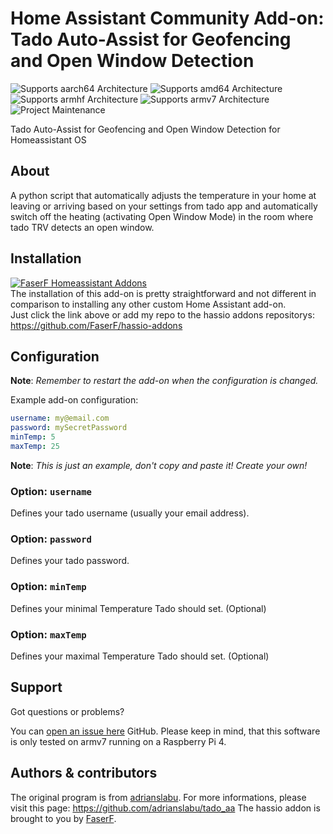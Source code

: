 # Home Assistant Community Add-on: Tado Auto-Assist for Geofencing and Open Window Detection
![Supports aarch64 Architecture][aarch64-shield] ![Supports amd64 Architecture][amd64-shield] ![Supports armhf Architecture][armhf-shield] ![Supports armv7 Architecture][armv7-shield]
![Project Maintenance][maintenance-shield]

Tado Auto-Assist for Geofencing and Open Window Detection for Homeassistant OS

## About

A python script that automatically adjusts the temperature in your home at leaving or arriving based on your settings from tado app and automatically switch off the heating (activating Open Window Mode) in the room where tado TRV detects an open window.

## Installation

[![FaserF Homeassistant Addons](https://my.home-assistant.io/badges/supervisor_add_addon_repository.svg)](https://my.home-assistant.io/redirect/supervisor_add_addon_repository/?repository_url=https%3A%2F%2Fgithub.com%2FFaserF%2Fhassio-addons)
<br />
The installation of this add-on is pretty straightforward and not different in comparison to installing any other custom Home Assistant add-on.<br />
Just click the link above or add my repo to the hassio addons repositorys: <https://github.com/FaserF/hassio-addons>

## Configuration

**Note**: _Remember to restart the add-on when the configuration is changed._

Example add-on configuration:

```yaml
username: my@email.com
password: mySecretPassword
minTemp: 5
maxTemp: 25
```

**Note**: _This is just an example, don't copy and paste it! Create your own!_

### Option: `username`

Defines your tado username (usually your email address).

### Option: `password`

Defines your tado password.

### Option: `minTemp`

Defines your minimal Temperature Tado should set. (Optional)

### Option: `maxTemp`

Defines your maximal Temperature Tado should set. (Optional)

## Support

Got questions or problems?

You can [open an issue here][issue] GitHub.
Please keep in mind, that this software is only tested on armv7 running on a Raspberry Pi 4.

## Authors & contributors

The original program is from [adrianslabu]. For more informations, please visit this page: <https://github.com/adrianslabu/tado_aa>
The hassio addon is brought to you by [FaserF].

[maintenance-shield]: https://img.shields.io/maintenance/yes/2023.svg
[aarch64-shield]: https://img.shields.io/badge/aarch64-yes-green.svg
[amd64-shield]: https://img.shields.io/badge/amd64-yes-green.svg
[armhf-shield]: https://img.shields.io/badge/armhf-yes-green.svg
[armv7-shield]: https://img.shields.io/badge/armv7-yes-green.svg
[FaserF]: https://github.com/FaserF/
[issue]: https://github.com/FaserF/hassio-addons/issues
[adrianslabu]: https://github.com/adrianslabu